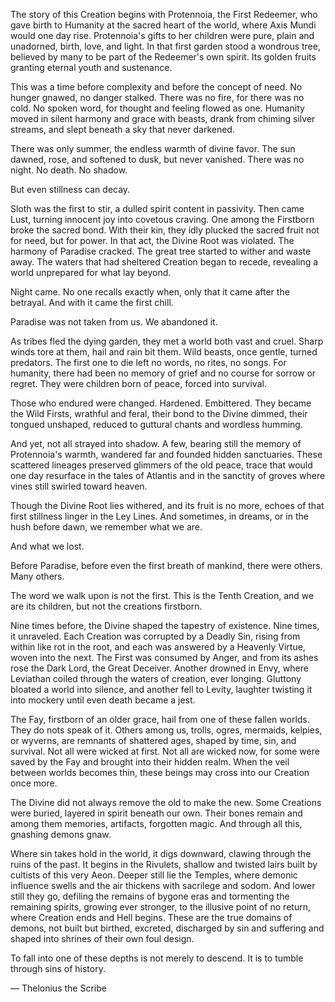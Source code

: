 The story of this Creation begins with Protennoia, the First Redeemer, who gave birth to Humanity at the sacred heart of the world, where Axis Mundi would one day rise. Protennoia's gifts to her children were pure, plain and unadorned, birth, love, and light. In that first garden stood a wondrous tree, believed by many to be part of the Redeemer's own spirit. Its golden fruits granting eternal youth and sustenance.

This was a time before complexity and before the concept of need. No hunger gnawed, no danger stalked. There was no fire, for there was no cold. No spoken word, for thought and feeling flowed as one. Humanity moved in silent harmony and grace with beasts, drank from chiming silver streams, and slept beneath a sky that never darkened.

There was only summer, the endless warmth of divine favor. The sun dawned, rose, and softened to dusk, but never vanished. There was no night. No death. No shadow.

But even stillness can decay.

Sloth was the first to stir, a dulled spirit content in passivity. Then came Lust, turning innocent joy into covetous craving. One among the Firstborn broke the sacred bond. With their kin, they idly plucked the sacred fruit not for need, but for power. In that act, the Divine Root was violated. The harmony of Paradise cracked. The great tree started to wither and waste away. The waters that had sheltered Creation began to recede, revealing a world unprepared for what lay beyond.

Night came. No one recalls exactly when, only that it came after the betrayal. And with it came the first chill.

Paradise was not taken from us. We abandoned it.

As tribes fled the dying garden, they met a world both vast and cruel. Sharp winds tore at them, hail and rain bit them. Wild beasts, once gentle, turned predators. The first one to die left no words, no rites, no songs. For humanity, there had been no memory of grief and no course for sorrow or regret. They were children born of peace, forced into survival.

Those who endured were changed. Hardened. Embittered. They became the Wild Firsts, wrathful and feral, their bond to the Divine dimmed, their tongued unshaped, reduced to guttural chants and wordless humming.

And yet, not all strayed into shadow. A few, bearing still the memory of Protennoia's warmth, wandered far and founded hidden sanctuaries. These scattered lineages preserved glimmers of the old peace, trace that would one day resurface in the tales of Atlantis and in the sanctity of groves where vines still swirled toward heaven.

Though the Divine Root lies withered, and its fruit is no more, echoes of that first stillness linger in the Ley Lines. And sometimes, in dreams, or in the hush before dawn, we remember what we are.

And what we lost.

Before Paradise, before even the first breath of mankind, there were others. Many others.

The word we walk upon is not the first. This is the Tenth Creation, and we are its children, but not the creations firstborn.

Nine times before, the Divine shaped the tapestry of existence. Nine times, it unraveled. Each Creation was corrupted by a Deadly Sin, rising from within like rot in the root, and each was answered by a Heavenly Virtue, woven into the next. The First was consumed by Anger, and from its ashes rose the Dark Lord, the Great Deceiver. Another drowned in Envy, where Leviathan coiled through the waters of creation, ever longing. Gluttony bloated a world into silence, and another fell to Levity, laughter twisting it into mockery until even death became a jest.

The Fay, firstborn of an older grace, hail from one of these fallen worlds. They do nots speak of it. Others among us, trolls, ogres, mermaids, kelpies, or wyverns, are remnants of shattered ages, shaped by time, sin, and survival. Not all were wicked at first. Not all are wicked now, for some were saved by the Fay and brought into their hidden realm. When the veil between worlds becomes thin, these beings may cross into our Creation once more.

The Divine did not always remove the old to make the new. Some Creations were buried, layered in spirit beneath our own. Their bones remain and among them memories, artifacts, forgotten magic. And through all this, gnashing demons gnaw.

Where sin takes hold in the world, it digs downward, clawing through the ruins of the past. It begins in the Rivulets, shallow and twisted lairs built by cultists of this very Aeon. Deeper still lie the Temples, where demonic influence swells and the air thickens with sacrilege and sodom. And lower still they go, defiling the remains of bygone eras and tormenting the remaining spirits, growing ever stronger, to the illusive point of no return, where Creation ends and Hell begins. These are the true domains of demons, not built but birthed, excreted, discharged by sin and suffering and shaped into shrines of their own foul design.

To fall into one of these depths is not merely to descend. It is to tumble through sins of history.

 — Thelonius the Scribe